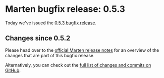 # Marten bugfix release: 0.5.3

Today we've issued the [0.5.3 bugfix release](https://martenframework.com/docs/the-marten-project/release-notes/0.5.3).

## Changes since 0.5.2

Please head over to the [official Marten release notes](https://martenframework.com/docs/the-marten-project/release-notes/0.5.3) for an overview of the changes that are part of this bugfix release.

Alternatively, you can check out the [full list of changes and commits on GitHub](https://github.com/martenframework/marten/compare/v0.5.2...v0.5.3).
